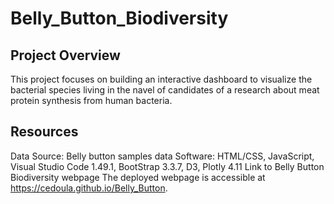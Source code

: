 # Belly_Button_Biodiversity

## Project Overview
This project focuses on building an interactive dashboard to visualize the bacterial species living in the navel of candidates of a research about meat protein synthesis from human bacteria.

## Resources
Data Source: Belly button samples data
Software: HTML/CSS, JavaScript, Visual Studio Code 1.49.1, BootStrap 3.3.7, D3, Plotly 4.11
Link to Belly Button Biodiversity webpage
The deployed webpage is accessible at https://cedoula.github.io/Belly_Button.
